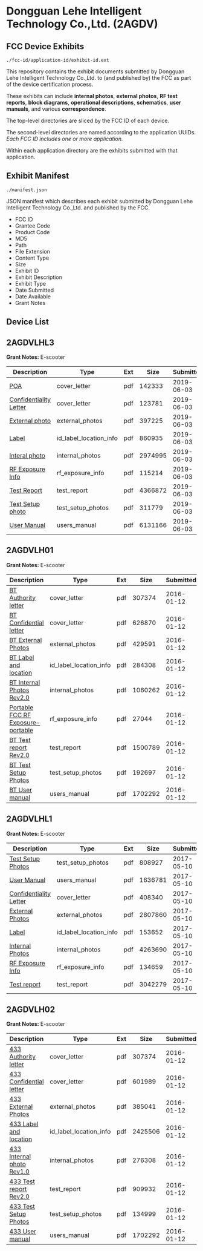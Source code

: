 # Dongguan Lehe Intelligent Technology Co.,Ltd. (2AGDV)
## FCC Device Exhibits

```
./fcc-id/application-id/exhibit-id.ext
```

This repository contains the exhibit documents submitted by Dongguan Lehe Intelligent Technology Co.,Ltd. to (and published by) the FCC as part of the device certification process.

These exhibits can include **internal photos**, **external photos**, **RF test reports**, **block diagrams**, **operational descriptions**, **schematics**, **user manuals**, and various **correspondence**.

The top-level directories are sliced by the FCC ID of each device.

The second-level directories are named according to the application UUIDs. *Each FCC ID includes one or more application.*

Within each application directory are the exhibits submitted with that application. 

## Exhibit Manifest

```
./manifest.json
```

JSON manifest which describes each exhibit submitted by Dongguan Lehe Intelligent Technology Co.,Ltd. and published by the FCC.

- FCC ID
- Grantee Code
- Product Code
- MD5
- Path
- File Extension
- Content Type
- Size
- Exhibit ID
- Exhibit Description
- Exhibit Type
- Date Submitted
- Date Available
- Grant Notes

## Device List
## 2AGDVLHL3
**Grant Notes:** E-scooter

| Description | Type | Ext | Size | Submitted | Available |
| ----------- | ---- | --- | ---- | --------- | --------- |
| [POA](2AGDVLHL3/e97b7a5ff854b636506b4f80e860e236/4303888.pdf) | cover_letter | pdf | 142333 | 2019-06-03 | 2019-06-03 |
| [Confidentiality Letter](2AGDVLHL3/e97b7a5ff854b636506b4f80e860e236/4303889.pdf) | cover_letter | pdf | 123781 | 2019-06-03 | 2019-06-03 |
| [External photo](2AGDVLHL3/e97b7a5ff854b636506b4f80e860e236/4303892.pdf) | external_photos | pdf | 397225 | 2019-06-03 | 2019-06-03 |
| [Label](2AGDVLHL3/e97b7a5ff854b636506b4f80e860e236/4303890.pdf) | id_label_location_info | pdf | 860935 | 2019-06-03 | 2019-06-03 |
| [Interal photo](2AGDVLHL3/e97b7a5ff854b636506b4f80e860e236/4303893.pdf) | internal_photos | pdf | 2974995 | 2019-06-03 | 2019-06-03 |
| [RF Exposure Info](2AGDVLHL3/e97b7a5ff854b636506b4f80e860e236/4303899.pdf) | rf_exposure_info | pdf | 115214 | 2019-06-03 | 2019-06-03 |
| [Test Report](2AGDVLHL3/e97b7a5ff854b636506b4f80e860e236/4303898.pdf) | test_report | pdf | 4366872 | 2019-06-03 | 2019-06-03 |
| [Test Setup photo](2AGDVLHL3/e97b7a5ff854b636506b4f80e860e236/4303894.pdf) | test_setup_photos | pdf | 311779 | 2019-06-03 | 2019-06-03 |
| [User Manual](2AGDVLHL3/e97b7a5ff854b636506b4f80e860e236/4303891.pdf) | users_manual | pdf | 6131166 | 2019-06-03 | 2019-06-03 |
## 2AGDVLH01
**Grant Notes:** E-scooter

| Description | Type | Ext | Size | Submitted | Available |
| ----------- | ---- | --- | ---- | --------- | --------- |
| [BT Authority letter](2AGDVLH01/afeee355f0f01237092629884fb0619d/2869567.pdf) | cover_letter | pdf | 307374 | 2016-01-12 | 2016-01-12 |
| [BT Confidential letter](2AGDVLH01/afeee355f0f01237092629884fb0619d/2869568.pdf) | cover_letter | pdf | 626870 | 2016-01-12 | 2016-01-12 |
| [BT External Photos](2AGDVLH01/afeee355f0f01237092629884fb0619d/2869569.pdf) | external_photos | pdf | 429591 | 2016-01-12 | 2016-01-12 |
| [BT Label and location](2AGDVLH01/afeee355f0f01237092629884fb0619d/2869571.pdf) | id_label_location_info | pdf | 284308 | 2016-01-12 | 2016-01-12 |
| [BT Internal Photos Rev2.0](2AGDVLH01/afeee355f0f01237092629884fb0619d/2869570.pdf) | internal_photos | pdf | 1060262 | 2016-01-12 | 2016-01-12 |
| [Portable FCC RF Exposure-portable](2AGDVLH01/afeee355f0f01237092629884fb0619d/2869595.pdf) | rf_exposure_info | pdf | 27044 | 2016-01-12 | 2016-01-12 |
| [BT Test report Rev2.0](2AGDVLH01/afeee355f0f01237092629884fb0619d/2869592.pdf) | test_report | pdf | 1500789 | 2016-01-12 | 2016-01-12 |
| [BT Test Setup Photos](2AGDVLH01/afeee355f0f01237092629884fb0619d/2869593.pdf) | test_setup_photos | pdf | 192697 | 2016-01-12 | 2016-01-12 |
| [BT User manual](2AGDVLH01/afeee355f0f01237092629884fb0619d/2869564.pdf) | users_manual | pdf | 1702292 | 2016-01-12 | 2016-01-12 |
## 2AGDVLHL1
**Grant Notes:** E-scooter

| Description | Type | Ext | Size | Submitted | Available |
| ----------- | ---- | --- | ---- | --------- | --------- |
| [Test Setup Photos](2AGDVLHL1/ee8b44d89df35fb1bbc4cbc623d75667/3385164.pdf) | test_setup_photos | pdf | 808927 | 2017-05-10 | 2017-05-10 |
| [User Manual](2AGDVLHL1/ee8b44d89df35fb1bbc4cbc623d75667/3385167.pdf) | users_manual | pdf | 1636781 | 2017-05-10 | 2017-05-10 |
| [Confidentiality Letter](2AGDVLHL1/ee8b44d89df35fb1bbc4cbc623d75667/3385153.pdf) | cover_letter | pdf | 408340 | 2017-05-10 | 2017-05-10 |
| [External Photos](2AGDVLHL1/ee8b44d89df35fb1bbc4cbc623d75667/3385154.pdf) | external_photos | pdf | 2807860 | 2017-05-10 | 2017-05-10 |
| [Label](2AGDVLHL1/ee8b44d89df35fb1bbc4cbc623d75667/3385160.pdf) | id_label_location_info | pdf | 153652 | 2017-05-10 | 2017-05-10 |
| [Internal Photos](2AGDVLHL1/ee8b44d89df35fb1bbc4cbc623d75667/3385155.pdf) | internal_photos | pdf | 4263690 | 2017-05-10 | 2017-05-10 |
| [RF Exposure Info](2AGDVLHL1/ee8b44d89df35fb1bbc4cbc623d75667/3385166.pdf) | rf_exposure_info | pdf | 134659 | 2017-05-10 | 2017-05-10 |
| [Test report](2AGDVLHL1/ee8b44d89df35fb1bbc4cbc623d75667/3385196.pdf) | test_report | pdf | 3042279 | 2017-05-10 | 2017-05-10 |
## 2AGDVLH02
**Grant Notes:** E-scooter

| Description | Type | Ext | Size | Submitted | Available |
| ----------- | ---- | --- | ---- | --------- | --------- |
| [433 Authority letter](2AGDVLH02/28ba59a1083ed56ea9d62134499726d0/2869555.pdf) | cover_letter | pdf | 307374 | 2016-01-12 | 2016-01-12 |
| [433 Confidential letter](2AGDVLH02/28ba59a1083ed56ea9d62134499726d0/2869556.pdf) | cover_letter | pdf | 601989 | 2016-01-12 | 2016-01-12 |
| [433 External Photos](2AGDVLH02/28ba59a1083ed56ea9d62134499726d0/2869557.pdf) | external_photos | pdf | 385041 | 2016-01-12 | 2016-01-12 |
| [433 Label and location](2AGDVLH02/28ba59a1083ed56ea9d62134499726d0/2869559.pdf) | id_label_location_info | pdf | 2425506 | 2016-01-12 | 2016-01-12 |
| [433 Internal photo Rev1.0](2AGDVLH02/28ba59a1083ed56ea9d62134499726d0/2869558.pdf) | internal_photos | pdf | 276308 | 2016-01-12 | 2016-01-12 |
| [433 Test report Rev2.0](2AGDVLH02/28ba59a1083ed56ea9d62134499726d0/2869562.pdf) | test_report | pdf | 909932 | 2016-01-12 | 2016-01-12 |
| [433 Test Setup Photos](2AGDVLH02/28ba59a1083ed56ea9d62134499726d0/2869563.pdf) | test_setup_photos | pdf | 134999 | 2016-01-12 | 2016-01-12 |
| [433 User manual](2AGDVLH02/28ba59a1083ed56ea9d62134499726d0/2869564.pdf) | users_manual | pdf | 1702292 | 2016-01-12 | 2016-01-12 |
